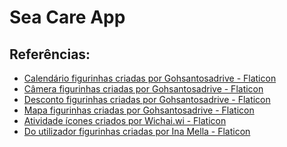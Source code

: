 # Sea Care App

## Referências:
- <a href="https://www.flaticon.com/br/stickers-gratis/calendario" title="calendário figurinhas">Calendário figurinhas criadas por Gohsantosadrive - Flaticon</a>
- <a href="https://www.flaticon.com/br/stickers-gratis/camera" title="câmera figurinhas">Câmera figurinhas criadas por Gohsantosadrive - Flaticon</a>
- <a href="https://www.flaticon.com/br/stickers-gratis/desconto" title="desconto figurinhas">Desconto figurinhas criadas por Gohsantosadrive - Flaticon</a>
- <a href="https://www.flaticon.com/br/stickers-gratis/mapa" title="mapa figurinhas">Mapa figurinhas criadas por Gohsantosadrive - Flaticon</a>
- <a href="https://www.flaticon.com/br/icones-gratis/atividade" title="atividade ícones">Atividade ícones criados por Wichai.wi - Flaticon</a>
- <a href="https://www.flaticon.com/br/stickers-gratis/do-utilizador" title="do utilizador figurinhas">Do utilizador figurinhas criadas por Ina Mella - Flaticon</a>
